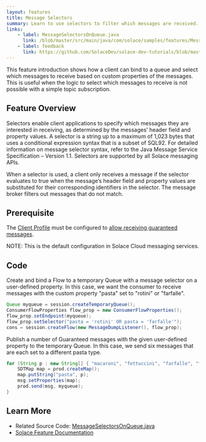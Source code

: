 ```yaml
---
layout: features
title: Message Selectors
summary: Learn to use selectors to filter which messages are received.
links:
    - label: MessageSelectorsOnQueue.java
      link: /blob/master/src/main/java/com/solace/samples/features/MessageSelectorsOnQueue.java
    - label: feedback
      link: https://github.com/SolaceDev/solace-dev-tutorials/blob/master/src/pages/tutorials/jcsmp/message-selectors.md
---
```


This feature introduction shows how a client can bind to a queue and select which messages to receive based on custom properties of the messages.  This is useful when the logic to select which messages to receive is not possible with a simple topic subscription.

## Feature Overview

Selectors enable client applications to specify which messages they are interested in receiving, as determined by the messages’ header field and property values. A selector is a string up to a maximum of 1,023 bytes that uses a conditional expression syntax that is a subset of SQL92. For detailed information on message selector syntax, refer to the Java Message Service Specification – Version 1.1. Selectors are supported by all Solace messaging APIs.

When a selector is used, a client only receives a message if the selector evaluates to true when the message’s header field and property values are substituted for their corresponding identifiers in the selector. The message broker filters out messages that do not match.

## Prerequisite

The [Client Profile](https://docs.solace.com/Configuring-and-Managing/Configuring-Client-Profiles.htm) must be configured to [allow receiving guaranteed messages](https://docs.solace.com/Configuring-and-Managing/Configuring-Client-Profiles.htm#Allow-G-Msg-Receives).

NOTE:  This is the default configuration in Solace Cloud messaging services.

## Code

Create and bind a Flow to a temporary Queue with a message selector on a user-defined property.  In this case, we want the consumer to receive messages with the custom property "pasta" set to "rotini" or "farfalle".

```java
Queue myqueue = session.createTemporaryQueue();
ConsumerFlowProperties flow_prop = new ConsumerFlowProperties();
flow_prop.setEndpoint(myqueue);
flow_prop.setSelector("pasta = 'rotini' OR pasta = 'farfalle'");
cons = session.createFlow(new MessageDumpListener(), flow_prop);                    
```

Publish a number of Guaranteed messages with the given user-defined property to the temporary Queue.  In this case, we send six messages that are each set to a different pasta type.

```java
for (String p : new String[] { "macaroni", "fettuccini", "farfalle", "fiori", "rotini", "penne" }) {
    SDTMap map = prod.createMap();
    map.putString("pasta", p);
    msg.setProperties(map);
    prod.send(msg, myqueue);
}
```

## Learn More

* Related Source Code: [MessageSelectorsOnQueue.java](https://github.com/SolaceSamples/solace-samples-java-jcsmp/blob/master/src/main/java/com/solace/samples/jcsmp/features/MessageSelectorsOnQueue.java)
* [Solace Feature Documentation](https://docs.solace.com/Solace-JMS-API/Selectors.htm?Highlight=selector)



 